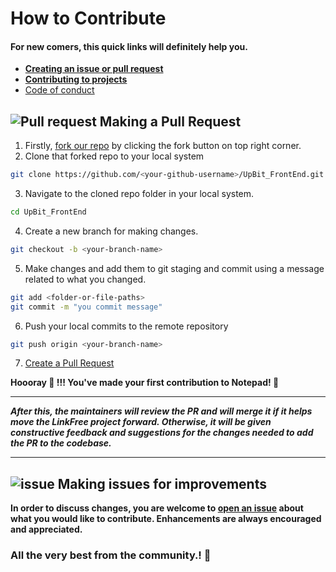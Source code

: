 # How to Contribute

#### For new comers, this quick links will definitely help you.

- [**Creating an issue or pull request**](https://docs.github.com/en/desktop/contributing-and-collaborating-using-github-desktop/working-with-your-remote-repository-on-github-or-github-enterprise/creating-an-issue-or-pull-request)
- [**Contributing to projects**](https://docs.github.com/en/get-started/quickstart/contributing-to-projects)
- [Code of conduct](/CODE_OF_CONDUCT.md)

## ![Pull request](https://user-images.githubusercontent.com/73386156/147833818-dca9fcba-c8a9-49ad-b961-66b7b813ef55.png) Making a Pull Request

1. Firstly, [fork our repo](https://github.com/shamilkotta/UpBit_FrontEnd/fork) by clicking the fork button on top right corner.
2. Clone that forked repo to your local system

```bash
git clone https://github.com/<your-github-username>/UpBit_FrontEnd.git
```

3. Navigate to the cloned repo folder in your local system.

```bash
cd UpBit_FrontEnd
```

4. Create a new branch for making changes.

```bash
git checkout -b <your-branch-name>
```

5. Make changes and add them to git staging and commit using a message related to what you changed.

```bash
git add <folder-or-file-paths>
git commit -m "you commit message"
```

6. Push your local commits to the remote repository

```bash
git push origin <your-branch-name>
```

7. [Create a Pull Request](https://help.github.com/en/github/collaborating-with-issues-and-pull-requests/creating-a-pull-request)

**Hoooray 🎉 !!! You've made your first contribution to Notepad! 🎊**

---

**_After this, the maintainers will review the PR and will merge it if it helps move the LinkFree project forward. Otherwise, it will be given constructive feedback and suggestions for the changes needed to add the PR to the codebase._**

---

## ![issue](https://user-images.githubusercontent.com/73386156/147833747-add74383-644d-42f4-8c24-f061e5e69a18.png) Making issues for improvements

**In order to discuss changes, you are welcome to [open an issue](https://github.com/shamilkotta/UpBit_FrontEnd/issues/new) about what you would like to contribute. Enhancements are always encouraged and appreciated.**

### **All the very best from the community.! 🤝**
